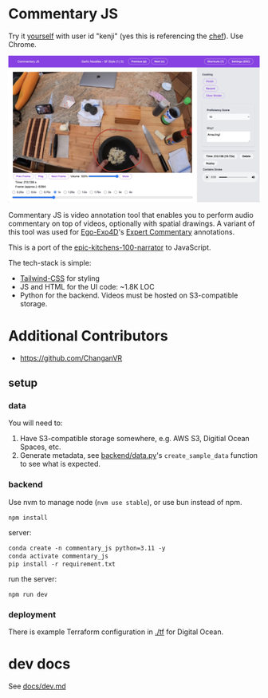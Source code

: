 # Commentary JS

Try it [yourself](commentaryjs.miguel-martin.com) with user id
"kenji" (yes this is referencing the [chef](https://www.youtube.com/@JKenjiLopezAlt)). Use Chrome.

![screenshot](./docs/screenshot.jpg)

Commentary JS is video annotation tool that enables you to perform audio commentary on top of
videos, optionally with spatial drawings. A variant of this tool was used for
[Ego-Exo4D](https://docs.ego-exo4d-data.org/)'s [Expert
Commentary](https://docs.ego-exo4d-data.org/annotations/expert_commentary/)
annotations.

This is a port of the
[epic-kitchens-100-narrator](https://github.com/epic-kitchens/epic-kitchens-100-narrator)
to JavaScript. 

The tech-stack is simple:
- [Tailwind-CSS](https://tailwindcss.com/) for styling
- JS and HTML for the UI code: ~1.8K LOC
- Python for the backend. Videos must be hosted on S3-compatible storage.

# Additional Contributors

- https://github.com/ChanganVR

## setup

### data

You will need to:
1. Have S3-compatible storage somewhere, e.g. AWS S3, Digitial Ocean Spaces, etc.
2. Generate metadata, see [backend/data.py](./backend/data.py)'s `create_sample_data` function to see what is expected.

### backend

Use nvm to manage node (`nvm use stable`), or use bun instead of npm.
```
npm install
```

server:

```
conda create -n commentary_js python=3.11 -y
conda activate commentary_js
pip install -r requirement.txt
```

run the server:
```
npm run dev
```

### deployment

There is example Terraform configuration in [./tf](./tf) for Digital Ocean.

# dev docs

See [docs/dev.md](./docs/dev.md)
